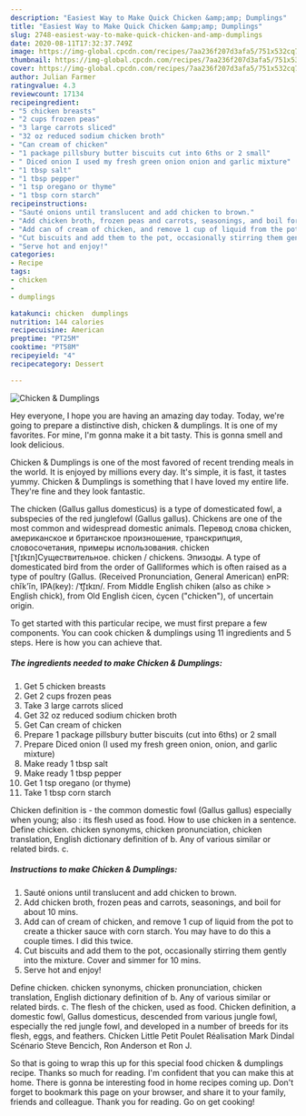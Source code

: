 ```yaml
---
description: "Easiest Way to Make Quick Chicken &amp;amp; Dumplings"
title: "Easiest Way to Make Quick Chicken &amp;amp; Dumplings"
slug: 2748-easiest-way-to-make-quick-chicken-and-amp-dumplings
date: 2020-08-11T17:32:37.749Z
image: https://img-global.cpcdn.com/recipes/7aa236f207d3afa5/751x532cq70/chicken-dumplings-recipe-main-photo.jpg
thumbnail: https://img-global.cpcdn.com/recipes/7aa236f207d3afa5/751x532cq70/chicken-dumplings-recipe-main-photo.jpg
cover: https://img-global.cpcdn.com/recipes/7aa236f207d3afa5/751x532cq70/chicken-dumplings-recipe-main-photo.jpg
author: Julian Farmer
ratingvalue: 4.3
reviewcount: 17134
recipeingredient:
- "5 chicken breasts"
- "2 cups frozen peas"
- "3 large carrots sliced"
- "32 oz reduced sodium chicken broth"
- "Can cream of chicken"
- "1 package pillsbury butter biscuits cut into 6ths or 2 small"
- " Diced onion I used my fresh green onion onion and garlic mixture"
- "1 tbsp salt"
- "1 tbsp pepper"
- "1 tsp oregano or thyme"
- "1 tbsp corn starch"
recipeinstructions:
- "Sauté onions until translucent and add chicken to brown."
- "Add chicken broth, frozen peas and carrots, seasonings, and boil for about 10 mins."
- "Add can of cream of chicken, and remove 1 cup of liquid from the pot to create a thicker sauce with corn starch. You may have to do this a couple times. I did this twice."
- "Cut biscuits and add them to the pot, occasionally stirring them gently into the mixture. Cover and simmer for 10 mins."
- "Serve hot and enjoy!"
categories:
- Recipe
tags:
- chicken
- 
- dumplings

katakunci: chicken  dumplings 
nutrition: 144 calories
recipecuisine: American
preptime: "PT25M"
cooktime: "PT58M"
recipeyield: "4"
recipecategory: Dessert

---
```



![Chicken &amp; Dumplings](https://img-global.cpcdn.com/recipes/7aa236f207d3afa5/751x532cq70/chicken-dumplings-recipe-main-photo.jpg)

Hey everyone, I hope you are having an amazing day today. Today, we're going to prepare a distinctive dish, chicken &amp; dumplings. It is one of my favorites. For mine, I'm gonna make it a bit tasty. This is gonna smell and look delicious.

Chicken &amp; Dumplings is one of the most favored of recent trending meals in the world. It is enjoyed by millions every day. It's simple, it is fast, it tastes yummy. Chicken &amp; Dumplings is something that I have loved my entire life. They're fine and they look fantastic.

The chicken (Gallus gallus domesticus) is a type of domesticated fowl, a subspecies of the red junglefowl (Gallus gallus). Chickens are one of the most common and widespread domestic animals. Перевод слова chicken, американское и британское произношение, транскрипция, словосочетания, примеры использования. chicken [ˈtʃɪkɪn]Существительное. chicken / chickens. Эпизоды. A type of domesticated bird from the order of Galliformes which is often raised as a type of poultry (Gallus. (Received Pronunciation, General American) enPR: chĭk&#39;ĭn, IPA(key): /ˈt͡ʃɪkɪn/. From Middle English chiken (also as chike &gt; English chick), from Old English ċicen, ċycen (&#34;chicken&#34;), of uncertain origin.


To get started with this particular recipe, we must first prepare a few components. You can cook chicken &amp; dumplings using 11 ingredients and 5 steps. Here is how you can achieve that.

<!--inarticleads1-->

##### The ingredients needed to make Chicken &amp; Dumplings:

1. Get 5 chicken breasts
1. Get 2 cups frozen peas
1. Take 3 large carrots sliced
1. Get 32 oz reduced sodium chicken broth
1. Get Can cream of chicken
1. Prepare 1 package pillsbury butter biscuits (cut into 6ths) or 2 small
1. Prepare  Diced onion (I used my fresh green onion, onion, and garlic mixture)
1. Make ready 1 tbsp salt
1. Make ready 1 tbsp pepper
1. Get 1 tsp oregano (or thyme)
1. Take 1 tbsp corn starch


Chicken definition is - the common domestic fowl (Gallus gallus) especially when young; also : its flesh used as food. How to use chicken in a sentence. Define chicken. chicken synonyms, chicken pronunciation, chicken translation, English dictionary definition of b. Any of various similar or related birds. c. 

<!--inarticleads2-->

##### Instructions to make Chicken &amp; Dumplings:

1. Sauté onions until translucent and add chicken to brown.
1. Add chicken broth, frozen peas and carrots, seasonings, and boil for about 10 mins.
1. Add can of cream of chicken, and remove 1 cup of liquid from the pot to create a thicker sauce with corn starch. You may have to do this a couple times. I did this twice.
1. Cut biscuits and add them to the pot, occasionally stirring them gently into the mixture. Cover and simmer for 10 mins.
1. Serve hot and enjoy!


Define chicken. chicken synonyms, chicken pronunciation, chicken translation, English dictionary definition of b. Any of various similar or related birds. c. The flesh of the chicken, used as food. Chicken definition, a domestic fowl, Gallus domesticus, descended from various jungle fowl, especially the red jungle fowl, and developed in a number of breeds for its flesh, eggs, and feathers. Chicken Little Petit Poulet Réalisation Mark Dindal Scénario Steve Bencich, Ron Anderson et Ron J. 

So that is going to wrap this up for this special food chicken &amp; dumplings recipe. Thanks so much for reading. I'm confident that you can make this at home. There is gonna be interesting food in home recipes coming up. Don't forget to bookmark this page on your browser, and share it to your family, friends and colleague. Thank you for reading. Go on get cooking!
